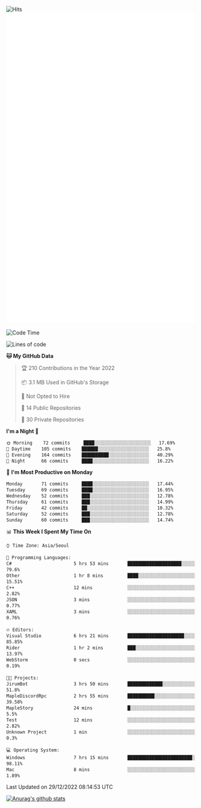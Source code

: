 ![Hits](https://hits.seeyoufarm.com/api/count/incr/badge.svg?url=https%3A%2F%2Fgithub.com%2Fkokose1234&count_bg=%2379C83D&title_bg=%23555555&icon=apple.svg&icon_color=%23E7E7E7&title=hits&edge_flat=false)
<br/>
![Metrics](https://github.com/kokose1234/kokose1234/blob/main/github-metrics.svg)

<!--START_SECTION:waka-->
![Code Time](http://img.shields.io/badge/Code%20Time-727%20hrs%2028%20mins-blue)

![Lines of code](https://img.shields.io/badge/From%20Hello%20World%20I%27ve%20Written-884%20Thousand%20lines%20of%20code-blue)

**🐱 My GitHub Data** 

> 🏆 210 Contributions in the Year 2022
 > 
> 📦 3.1 MB Used in GitHub's Storage 
 > 
> 🚫 Not Opted to Hire
 > 
> 📜 14 Public Repositories 
 > 
> 🔑 30 Private Repositories  
 > 
**I'm a Night 🦉** 

```text
🌞 Morning    72 commits     ████░░░░░░░░░░░░░░░░░░░░░   17.69% 
🌆 Daytime    105 commits    ██████░░░░░░░░░░░░░░░░░░░   25.8% 
🌃 Evening    164 commits    ██████████░░░░░░░░░░░░░░░   40.29% 
🌙 Night      66 commits     ████░░░░░░░░░░░░░░░░░░░░░   16.22%

```
📅 **I'm Most Productive on Monday** 

```text
Monday       71 commits     ████░░░░░░░░░░░░░░░░░░░░░   17.44% 
Tuesday      69 commits     ████░░░░░░░░░░░░░░░░░░░░░   16.95% 
Wednesday    52 commits     ███░░░░░░░░░░░░░░░░░░░░░░   12.78% 
Thursday     61 commits     ███░░░░░░░░░░░░░░░░░░░░░░   14.99% 
Friday       42 commits     ██░░░░░░░░░░░░░░░░░░░░░░░   10.32% 
Saturday     52 commits     ███░░░░░░░░░░░░░░░░░░░░░░   12.78% 
Sunday       60 commits     ███░░░░░░░░░░░░░░░░░░░░░░   14.74%

```


📊 **This Week I Spent My Time On** 

```text
⌚︎ Time Zone: Asia/Seoul

💬 Programming Languages: 
C#                       5 hrs 53 mins       ████████████████████░░░░░   79.6% 
Other                    1 hr 8 mins         ████░░░░░░░░░░░░░░░░░░░░░   15.51% 
C++                      12 mins             ░░░░░░░░░░░░░░░░░░░░░░░░░   2.82% 
JSON                     3 mins              ░░░░░░░░░░░░░░░░░░░░░░░░░   0.77% 
XAML                     3 mins              ░░░░░░░░░░░░░░░░░░░░░░░░░   0.76%

🔥 Editors: 
Visual Studio            6 hrs 21 mins       █████████████████████░░░░   85.85% 
Rider                    1 hr 2 mins         ███░░░░░░░░░░░░░░░░░░░░░░   13.97% 
WebStorm                 0 secs              ░░░░░░░░░░░░░░░░░░░░░░░░░   0.19%

🐱‍💻 Projects: 
JirumBot                 3 hrs 50 mins       █████████████░░░░░░░░░░░░   51.8% 
MapleDiscordRpc          2 hrs 55 mins       ██████████░░░░░░░░░░░░░░░   39.58% 
MapleStory               24 mins             █░░░░░░░░░░░░░░░░░░░░░░░░   5.5% 
Test                     12 mins             ░░░░░░░░░░░░░░░░░░░░░░░░░   2.82% 
Unknown Project          1 min               ░░░░░░░░░░░░░░░░░░░░░░░░░   0.3%

💻 Operating System: 
Windows                  7 hrs 15 mins       ████████████████████████░   98.11% 
Mac                      8 mins              ░░░░░░░░░░░░░░░░░░░░░░░░░   1.89%

```


 Last Updated on 29/12/2022 08:14:53 UTC
<!--END_SECTION:waka-->

[![Anurag's github stats](https://github-readme-stats.vercel.app/api?username=kokose1234&theme=dracula)](https://github.com/anuraghazra/github-readme-stats)



	
